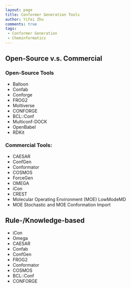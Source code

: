 ```yaml
---
layout: page
title: Conformer Generation Tools
author: Yifei Zhu
comments: true
tags:
 - Conformer Generation
 - Cheminformatics
---
```

## Open-Source v.s. Commercial
### Open-Source Tools

- Balloon
- Confab
- Conforge
- FROG2
- Moltiverse
- CONFORGE
- BCL::Conf
- Multiconf-DOCK
- OpenBabel
- RDKit

### Commercial Tools:

- CAESAR
- ConfGen
- Conformator
- COSMOS
- ForceGen
- OMEGA
- iCon
- CREST
- Molecular Operating Environment (MOE) LowModeMD
- MOE Stochastic and MOE Conformation Import


## Rule-/Knowledge-based

- iCon
- Omega
- CAESAR
- Confab
- ConfGen
- FROG2
- Conformator
- COSMOS
- BCL::Conf
- CONFORGE
